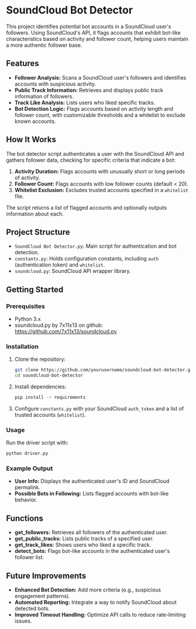 # SoundCloud Bot Detector

This project identifies potential bot accounts in a SoundCloud user's followers. Using SoundCloud's API, it flags accounts that exhibit bot-like characteristics based on activity and follower count, helping users maintain a more authentic follower base.

## Features

- **Follower Analysis:** Scans a SoundCloud user's followers and identifies accounts with suspicious activity.
- **Public Track Information:** Retrieves and displays public track information of followers.
- **Track Like Analysis:** Lists users who liked specific tracks.
- **Bot Detection Logic:** Flags accounts based on activity length and follower count, with customizable thresholds and a whitelist to exclude known accounts.

## How It Works

The bot detector script authenticates a user with the SoundCloud API and gathers follower data, checking for specific criteria that indicate a bot:

1. **Activity Duration:** Flags accounts with unusually short or long periods of activity.
2. **Follower Count:** Flags accounts with low follower counts (default < 20).
3. **Whitelist Exclusion:** Excludes trusted accounts specified in a `whitelist` file.

The script returns a list of flagged accounts and optionally outputs information about each.

## Project Structure

- `SoundCloud Bot Detector.py`: Main script for authentication and bot detection.
- `constants.py`: Holds configuration constants, including `auth` (authentication token) and `whitelist`.
- `soundcloud.py`: SoundCloud API wrapper library.

## Getting Started

### Prerequisites

- Python 3.x
- soundcloud.py by 7x11x13 on github: https://github.com/7x11x13/soundcloud.py

### Installation

1. Clone the repository:
   ```bash
   git clone https://github.com/yourusername/soundcloud-bot-detector.git
   cd soundcloud-bot-detector
2. Install dependencies:
   ```bash
   pip install -r requirements
   ```

3. Configure `constants.py` with your SoundCloud `auth_token` and a list of trusted accounts (`whitelist`).

### Usage

Run the driver script with:
```bash
python driver.py
```

### Example Output

- **User Info:** Displays the authenticated user's ID and SoundCloud permalink.
- **Possible Bots in Following:** Lists flagged accounts with bot-like behavior.

## Functions

- **get_followers:** Retrieves all followers of the authenticated user.
- **get_public_tracks:** Lists public tracks of a specified user.
- **get_track_likes:** Shows users who liked a specific track.
- **detect_bots:** Flags bot-like accounts in the authenticated user's follower list.

## Future Improvements

- **Enhanced Bot Detection:** Add more criteria (e.g., suspicious engagement patterns).
- **Automated Reporting:** Integrate a way to notify SoundCloud about detected bots.
- **Improved Timeout Handling:** Optimize API calls to reduce rate-limiting issues.
